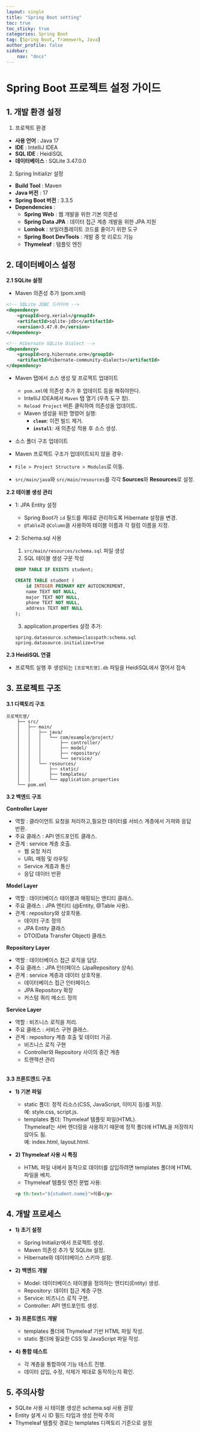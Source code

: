 ```yaml
---
layout: single
title: "Spring Boot setting"
toc: true
toc_sticky: true
categories: Spring Boot
tag: [Spring Boot, framework, Java]
author_profile: false
sidebar:
    nav: "docs"
---
```


# Spring Boot 프로젝트 설정 가이드

## 1. 개발 환경 설정
1) 프로젝트 환경
- **사용 언어** : Java 17
- **IDE** : IntelliJ IDEA
- **SQL IDE** : HeidiSQL
- **데이터베이스** : SQLite 3.47.0.0

2) Spring Initializr 설정
- **Build Tool** : Maven
- **Java 버전** : 17
- **Spring Boot 버전** : 3.3.5
- **Dependencies** :
  - **Spring Web** : 웹 개발을 위한 기본 의존성
  - **Spring Data JPA** : 데이터 접근 계층 개발을 위한 JPA 지원
  - **Lombok** : 보일러플레이트 코드를 줄이기 위한 도구
  - **Spring Boot DevTools** : 개발 중 핫 리로드 기능
  - **Thymeleaf** : 템플릿 엔진


## 2. 데이터베이스 설정
**2.1 SQLite 설정**<br/>
- Maven 의존성 추가 (pom.xml)

```xml
<!-- SQLite JDBC 드라이버 -->
<dependency>
    <groupId>org.xerial</groupId>
    <artifactId>sqlite-jdbc</artifactId>
    <version>3.47.0.0</version>
</dependency>

<!-- Hibernate SQLite Dialect -->
<dependency>
    <groupId>org.hibernate.orm</groupId>
    <artifactId>hibernate-community-dialects</artifactId>
</dependency>
```

- Maven 탭에서 소스 생성 및 프로젝트 업데이트<br/>
    - `pom.xml`에 의존성 추가 후 업데이트 등을 해줘야한다.
    - IntelliJ IDEA에서 `Maven` 탭 열기 (우측 도구 창).
    - `Reload Project` 버튼 클릭하여 의존성을 업데이트.
    - Maven 생성을 위한 명령어 실행:
        - **`clean`**: 이전 빌드 제거.
        - **`install`**: 새 의존성 적용 후 소스 생성.<br/>

- 소스 폴더 구조 업데이트<br/>
 - Maven 프로젝트 구조가 업데이트되지 않을 경우:
 - `File > Project Structure > Modules`로 이동.
 - `src/main/java`와 `src/main/resources`를 각각 **Sources**와 **Resources**로 설정.


**2.2 테이블 생성 관리**
- 1: JPA Entity 설정
    - Spring Boot가 `id` 필드를 제대로 관리하도록 Hibernate 설정을 변경.
    - `@Table`과 `@Column`을 사용하여 테이블 이름과 각 컬럼 이름을 지정.

- 2: Schema.sql 사용
    1) `src/main/resources/schema.sql` 파일 생성
    2) SQL 테이블 생성 구문 작성

    ```sql
    DROP TABLE IF EXISTS student;

    CREATE TABLE student (
        id INTEGER PRIMARY KEY AUTOINCREMENT,
        name TEXT NOT NULL,
        major TEXT NOT NULL,
        phone TEXT NOT NULL,
        address TEXT NOT NULL
    );
    ```
    3) application.properties 설정 추가:

    ```properties
    spring.datasource.schema=classpath:schema.sql
    spring.datasource.initialize=true
    ```

**2.3 HeidiSQL 연결**
- 프로젝트 실행 후 생성되는 `[프로젝트명].db` 파일을 HeidiSQL에서 열어서 접속


## 3. 프로젝트 구조

**3.1 디렉토리 구조**
```
프로젝트명/
    ├── src/
    │   ├── main/
    │   │   ├── java/
    │   │   │   └── com/example/project/
    │   │   │       ├── controller/
    │   │   │       ├── model/
    │   │   │       ├── repository/
    │   │   │       └── service/
    │   │   └── resources/
    │   │       ├── static/
    │   │       ├── templates/
    │   │       └── application.properties
    └── pom.xml
```

**3.2 백엔드 구조**<br/>

**Controller Layer**
- 역할 : 클라이언트 요청을 처리하고,필요한 데이터를 서비스 계층에서 가져와 응답 반환.<br/>
- 주요 클래스 : API 엔드포인트 클래스.<br/>
- 관계 : service 계층 호출.<br/>
  - 웹 요청 처리
  - URL 매핑 및 라우팅
  - Service 계층과 통신
  - 응답 데이터 반환

**Model Layer**
- 역할 : 데이터베이스 테이블과 매핑되는 엔티티 클래스.<br/>
- 주요 클래스 : JPA 엔티티 (@Entity, @Table 사용).<br/>
- 관계 : repository와 상호작용.<br/>
  - 데이터 구조 정의
  - JPA Entity 클래스
  - DTO(Data Transfer Object) 클래스

**Repository Layer**
- 역할 : 데이터베이스 접근 로직을 담당.<br/>
- 주요 클래스 : JPA 인터페이스 (JpaRepository 상속).<br/>
- 관계 : service 계층과 데이터 상호작용.<br/>
  - 데이터베이스 접근 인터페이스
  - JPA Repository 확장
  - 커스텀 쿼리 메소드 정의

**Service Layer**
- 역할 : 비즈니스 로직을 처리.<br/>
- 주요 클래스 : 서비스 구현 클래스.<br/>
- 관계 : repository 계층 호출 및 데이터 가공.<br/>
  - 비즈니스 로직 구현
  - Controller와 Repository 사이의 중간 계층
  - 트랜잭션 관리
<br/><br/>

**3.3 프론트엔드 구조**<br/>

- **1) 기본 파일**<br/>
    - static 폴더: 정적 리소스(CSS, JavaScript, 이미지 등)를 저장.<br/>
    예: style.css, script.js.<br/>
    - templates 폴더: Thymeleaf 템플릿 파일(HTML).<br/>
    Thymeleaf는 서버 렌더링을 사용하기 때문에 정적 폴더에 HTML을 저장하지 않아도 됨.<br/>
    예: index.html, layout.html.<br/>

- **2) Thymeleaf 사용 시 특징**<br/>
    - HTML 파일 내에서 동적으로 데이터를 삽입하려면 templates 폴더에 HTML 파일을 배치.<br/>
    - Thymeleaf 템플릿 엔진 문법 사용:<br/>

    ```html
    <p th:text="${student.name}">이름</p>
    ```


## 4. 개발 프로세스
- **1) 초기 설정**
  - Spring Initializr에서 프로젝트 생성.
  - Maven 의존성 추가 및 SQLite 설정.
  - Hibernate와 데이터베이스 스키마 설정.

- **2) 백엔드 개발**
  - Model: 데이터베이스 테이블을 정의하는 엔티티(Entity) 생성.
  - Repository: 데이터 접근 계층 구현.
  - Service: 비즈니스 로직 구현.
  - Controller: API 엔드포인트 생성.

- **3) 프론트엔드 개발**
  - templates 폴더에 Thymeleaf 기반 HTML 파일 작성.
  - static 폴더에 필요한 CSS 및 JavaScript 파일 작성.

- **4) 통합 테스트**
  - 각 계층을 통합하여 기능 테스트 진행.
  - 데이터 삽입, 수정, 삭제가 제대로 동작하는지 확인.


## 5. 주의사항
- SQLite 사용 시 테이블 생성은 schema.sql 사용 권장
- Entity 설계 시 ID 필드 타입과 생성 전략 주의
- Thymeleaf 템플릿 경로는 templates 디렉토리 기준으로 설정
